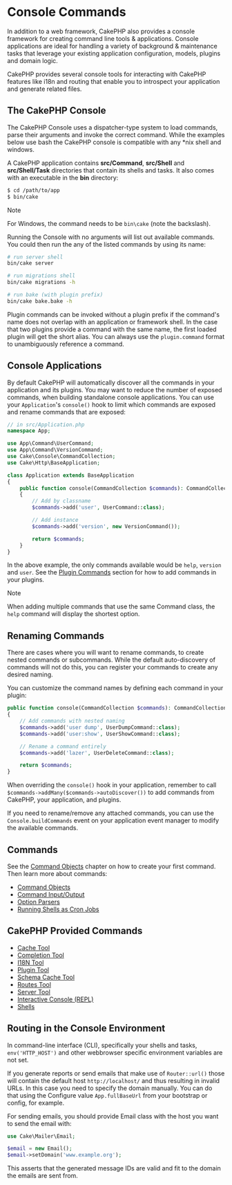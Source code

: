 # Console Commands

In addition to a web framework, CakePHP also provides a console framework for
creating command line tools & applications. Console applications are ideal for
handling a variety of background & maintenance tasks that leverage your existing
application configuration, models, plugins and domain logic.

CakePHP provides several console tools for interacting with CakePHP features
like i18n and routing that enable you to introspect your application and
generate related files.

## The CakePHP Console

The CakePHP Console uses a dispatcher-type system to load commands, parse
their arguments and invoke the correct command. While the examples below use
bash the CakePHP console is compatible with any \*nix shell and windows.

A CakePHP application contains **src/Command**, **src/Shell** and
**src/Shell/Task** directories that contain its shells and tasks. It also
comes with an executable in the **bin** directory:

``` bash
$ cd /path/to/app
$ bin/cake
```

> [!NOTE]
> For Windows, the command needs to be `bin\cake` (note the backslash).

Running the Console with no arguments will list out available commands. You
could then run the any of the listed commands by using its name:

``` bash
# run server shell
bin/cake server

# run migrations shell
bin/cake migrations -h

# run bake (with plugin prefix)
bin/cake bake.bake -h
```

Plugin commands can be invoked without a plugin prefix if the command's name
does not overlap with an application or framework shell. In the case that two
plugins provide a command with the same name, the first loaded plugin will get
the short alias. You can always use the `plugin.command` format to
unambiguously reference a command.

## Console Applications

By default CakePHP will automatically discover all the commands in your
application and its plugins. You may want to reduce the number of exposed
commands, when building standalone console applications. You can use your
`Application`'s `console()` hook to limit which commands are exposed and
rename commands that are exposed:

``` php
// in src/Application.php
namespace App;

use App\Command\UserCommand;
use App\Command\VersionCommand;
use Cake\Console\CommandCollection;
use Cake\Http\BaseApplication;

class Application extends BaseApplication
{
    public function console(CommandCollection $commands): CommandCollection
    {
        // Add by classname
        $commands->add('user', UserCommand::class);

        // Add instance
        $commands->add('version', new VersionCommand());

        return $commands;
    }
}
```

In the above example, the only commands available would be `help`, `version`
and `user`. See the [Plugin Commands](plugins#plugin-commands) section for how to add commands in
your plugins.

> [!NOTE]
> When adding multiple commands that use the same Command class, the `help`
> command will display the shortest option.

## Renaming Commands

There are cases where you will want to rename commands, to create nested
commands or subcommands. While the default auto-discovery of commands will not
do this, you can register your commands to create any desired naming.

You can customize the command names by defining each command in your plugin:

``` php
public function console(CommandCollection $commands): CommandCollection
{
    // Add commands with nested naming
    $commands->add('user dump', UserDumpCommand::class);
    $commands->add('user:show', UserShowCommand::class);

    // Rename a command entirely
    $commands->add('lazer', UserDeleteCommand::class);

    return $commands;
}
```

When overriding the `console()` hook in your application, remember to
call `$commands->addMany($commands->autoDiscover())` to add commands from CakePHP, your
application, and plugins.

If you need to rename/remove any attached commands, you can use the
`Console.buildCommands` event on your application event manager to modify the
available commands.

## Commands

See the [Command Objects](console-commands/commands) chapter on how to create your first
command. Then learn more about commands:

- [Command Objects](console-commands/commands)
- [Command Input/Output](console-commands/input-output)
- [Option Parsers](console-commands/option-parsers)
- [Running Shells as Cron Jobs](console-commands/cron-jobs)

## CakePHP Provided Commands

- [Cache Tool](console-commands/cache)
- [Completion Tool](console-commands/completion)
- [I18N Tool](console-commands/i18n)
- [Plugin Tool](console-commands/plugin)
- [Schema Cache Tool](console-commands/schema-cache)
- [Routes Tool](console-commands/routes)
- [Server Tool](console-commands/server)
- [Interactive Console (REPL)](console-commands/repl)
- [Shells](console-commands/shells)

## Routing in the Console Environment

In command-line interface (CLI), specifically your shells and tasks,
`env('HTTP_HOST')` and other webbrowser specific environment variables are not
set.

If you generate reports or send emails that make use of `Router::url()` those
will contain the default host `http://localhost/` and thus resulting in
invalid URLs. In this case you need to specify the domain manually.
You can do that using the Configure value `App.fullBaseUrl` from your
bootstrap or config, for example.

For sending emails, you should provide Email class with the host you want to
send the email with:

``` php
use Cake\Mailer\Email;

$email = new Email();
$email->setDomain('www.example.org');
```

This asserts that the generated message IDs are valid and fit to the domain the
emails are sent from.
